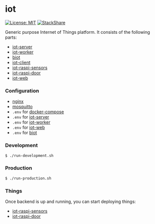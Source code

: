 # iot
[![License: MIT](https://img.shields.io/badge/License-MIT-yellow.svg)](https://opensource.org/licenses/MIT)
[![StackShare](https://img.shields.io/badge/tech-stack-0690fa.svg?style=flat)](https://stackshare.io/mmontes11/iot)

Generic purpose Internet of Things platform. It consists of the following parts:

* [iot-server](https://github.com/mmontes11/iot-server)
* [iot-worker](https://github.com/mmontes11/iot-worker)
* [biot](https://github.com/mmontes11/biot)
* [iot-client](https://github.com/mmontes11/iot-client)
* [iot-raspi-sensors](https://github.com/mmontes11/iot-raspi-sensors)
* [iot-raspi-door](https://github.com/mmontes11/iot-raspi-door)
* [iot-web](https://github.com/mmontes11/iot-web)

### Configuration

* [nginx](https://github.com/mmontes11/iot/blob/develop/nginx)
* [mosquitto](https://github.com/mmontes11/iot/blob/develop/mosquitto)
* `.env` for [docker-compose](https://github.com/mmontes11/iot/blob/develop/docker-compose.prod.yml)
* `.env` for [iot-server](https://github.com/mmontes11/iot-server/blob/develop/src/config/production.js)
* `.env` for [iot-worker](https://github.com/mmontes11/iot-worker/blob/develop/src/config/production.js)
* `.env` for [iot-web](https://github.com/mmontes11/iot-web/blob/develop/webpack.config.js)
* `.env` for [biot](https://github.com/mmontes11/biot/blob/develop/src/config/production.js)

### Development

```bash
$ ./run-development.sh 
```

### Production

```bash
$ ./run-production.sh 
```

### Things

Once backend is up and running, you can start deploying things:

* [iot-raspi-sensors](https://github.com/mmontes11/iot-raspi-sensors)
* [iot-raspi-door](https://github.com/mmontes11/iot-raspi-door)
